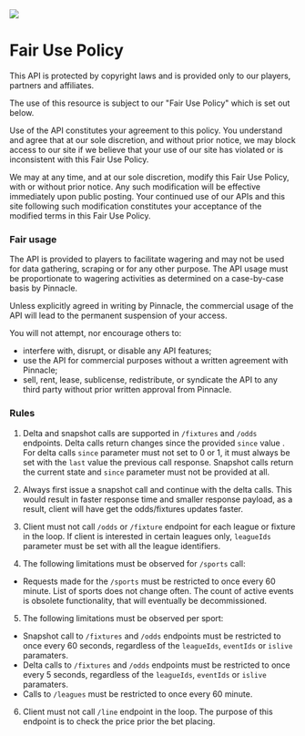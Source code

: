 
<img _ngcontent-c2="" src="https://avatars2.githubusercontent.com/u/31601407?s=70&amp;u=f3c6e1cfc8a26665e4a4df6d8da4a7ee527aeceb&amp;v=4" style="background-color: transparent;"> 

# Fair Use Policy


This API is protected by copyright laws and is provided only to our players, partners and affiliates.

The use of this resource is subject to our "Fair Use Policy" which is set out below.

Use of the API constitutes your agreement to this policy. You understand and agree that at our sole discretion, and without prior notice, we may block access to our site if we believe that your use of our site has violated or is inconsistent with this Fair Use Policy. 

We may at any time, and at our sole discretion, modify this Fair Use Policy, with or without prior notice. Any such modification will be effective immediately upon public posting. Your continued use of our APIs and this site following such modification constitutes your acceptance of the modified terms in this Fair Use Policy.

 

### Fair usage

The API is provided to players to facilitate wagering and may not be used for data gathering, scraping or for any other purpose. The API usage must be proportionate to wagering activities as determined on a case-by-case basis by Pinnacle.


Unless explicitly agreed in writing by Pinnacle, the commercial usage of the API will lead to the permanent suspension of your access.


You will not attempt, nor encourage others to:
- interfere with, disrupt, or disable any API features;
- use the API for commercial purposes without a written agreement with Pinnacle;
- sell, rent, lease, sublicense, redistribute, or syndicate the API to any third party without prior written approval from Pinnacle.

### Rules 
 
1. Delta and snapshot calls are supported in `/fixtures` and `/odds` endpoints.  Delta calls return changes since the provided  `since` value . For delta calls `since` parameter must not set to 0 or 1, it must always be set with the `last` value the previous call response. Snapshot calls return the current state and `since` parameter must not be provided at all.

2. Always first issue a snapshot call and continue with the delta calls. This would result in faster response time and smaller response payload, as a result, client will have get the odds/fixtures updates faster. 

3. Client must not call `/odds` or `/fixture` endpoint for each league or fixture in the loop.  If client is interested in certain leagues only,  `leagueIds` parameter must be set with all the league identifiers.


4. The following limitations must be observed for `/sports` call:
-  Requests made for the `/sports`  must be restricted to once every 60 minute. List of sports does not change often. The count of active events is obsolete functionality, that will eventually be decommissioned.  


5. The following limitations must be observed per sport:
- Snapshot call to `/fixtures` and `/odds` endpoints must be restricted to once every 60 seconds, regardless of the `leagueIds`, `eventIds` or `islive` paramaters.
- Delta calls to  `/fixtures` and `/odds` endpoints must be restricted to once every 5 seconds, regardless of the `leagueIds`, `eventIds` or `islive` paramaters.
- Calls to `/leagues` must be restricted to once every 60 minute.

6. Client must not call `/line` endpoint in the loop. The purpose of this endpoint is to check the price prior the bet placing.

